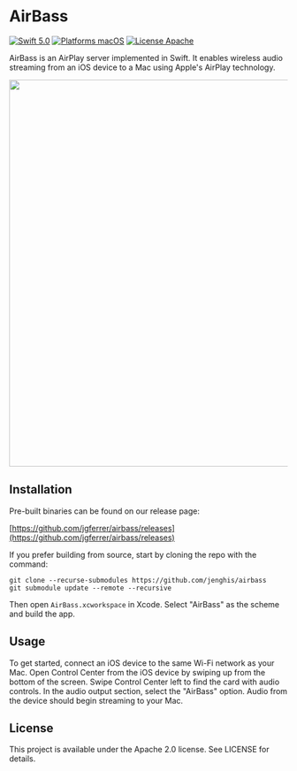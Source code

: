 AirBass
=======

[![Swift 5.0](https://img.shields.io/badge/Swift-5.0-orange.svg?style=flat)](https://developer.apple.com/swift/)
[![Platforms macOS](https://img.shields.io/badge/Platforms-macOS-lightgray.svg?style=flat)](http://www.apple.com/macos/)
[![License Apache](https://img.shields.io/badge/License-APACHE2-blue.svg?style=flat)](https://www.apache.org/licenses/LICENSE-2.0.html)

AirBass is an AirPlay server implemented in Swift. It enables wireless audio streaming from an iOS device to a Mac using Apple's AirPlay technology.

<img src="https://raw.githubusercontent.com/jgferrer/airbass/master/screenshot.png" width="700">

Installation
------------
Pre-built binaries can be found on our release page:

[https://github.com/jgferrer/airbass/releases](https://github.com/jgferrer/airbass/releases)

If you prefer building from source, start by cloning the repo with the command:

~~~shell
git clone --recurse-submodules https://github.com/jenghis/airbass
git submodule update --remote --recursive
~~~

Then open `AirBass.xcworkspace` in Xcode. Select "AirBass" as the scheme and build the app.

Usage
-----
To get started, connect an iOS device to the same Wi-Fi network as your Mac. Open Control Center from the iOS device by swiping up from the bottom of the screen. Swipe Control Center left to find the card with audio controls. In the audio output section, select the "AirBass" option. Audio from the device should begin streaming to your Mac.  

License
-------
This project is available under the Apache 2.0 license. See LICENSE for details.
